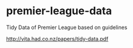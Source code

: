 # premier-league-data


Tidy Data of Premier League based on guidelines

http://vita.had.co.nz/papers/tidy-data.pdf
